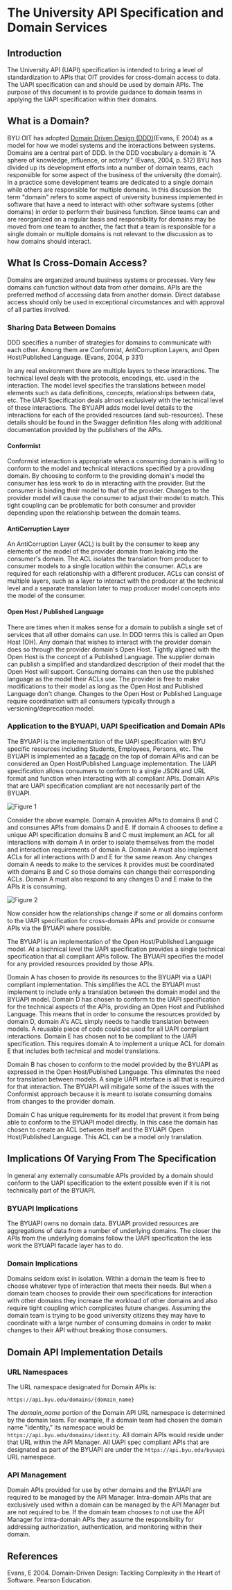 # The University API Specification and Domain Services

## Introduction
The University API (UAPI) specification is intended to bring a level of standardization to APIs that OIT provides for cross-domain access to data. The UAPI specification can and should be used by domain APIs. The purpose of this document is to provide guidance to domain teams in applying the UAPI specification within their domains.

## What is a Domain?

BYU OIT has adopted [Domain Driven Design (DDD)](https://en.wikipedia.org/wiki/Domain-driven_design)(Evans, E 2004) as a model for how we model systems and the interactions between systems. Domains are a central part of DDD. In the DDD vocabulary a domain is "A sphere of knowledge, influence, or activity." (Evans, 2004, p. 512) BYU has divided up its development efforts into a number of domain teams, each responsible for some aspect of the business of the university (the domain). In a practice some development teams are dedicated to a single domain while others are responsible for multiple domains. In this discussion the term "domain" refers to some aspect of university business implemented in software that have a need to interact with other software systems (other domains) in order to perform their business function. Since teams can and are reorganized on a regular basis and responsibility for domains may be moved from one team to another, the fact that a team is responsible for a single domain or multiple domains is not relevant to the discussion as to how domains should interact.  

## What Is Cross-Domain Access?

Domains are organized around business systems or processes. Very few domains can function without data from other domains. APIs are the preferred method of accessing data from another domain. Direct database access should only be used in exceptional circumstances and with approval of all parties involved.  

### Sharing Data Between Domains

DDD specifies a number of strategies for domains to communicate with each other. Among them are Conformist, AntiCorruption Layers, and Open Host/Published Language. (Evans, 2004, p 331)

In any real environment there are multiple layers to these interactions. The technical level deals with the protocols, encodings, etc. used in the interaction. The model level specifies the translations between model elements such as data definitions, concepts, relationships between data, etc. The UAPI Specification deals almost exclusively with the technical level of these interactions. The BYUAPI adds model level details to the interactions for each of the provided resources (and sub-resources). These details should be found in the Swagger definition files along with additional documentation provided by the publishers of the APIs. 

#### Conformist

Conformist interaction is appropriate when a consuming domain is willing to conform to the model and technical interactions specified by a providing domain. By choosing to conform to the providing domain's model the consumer has less work to do in interacting with the provider. But the consumer is binding their model to that of the provider. Changes to the provider model will cause the consumer to adjust their model to match. 
This tight coupling can be problematic for both consumer and provider depending upon the relationship between the domain teams. 

#### AntiCorruption Layer

An AntiCorruption Layer (ACL) is built by the consumer to keep any elements of the model of the provider domain from leaking into the consumer's domain. The ACL isolates the translation from producer to consumer models to a single location within the consumer. ACLs are required for each relationship with a different producer. ACLs can consist of multiple layers, such as a layer to interact with the producer at the technical level and a separate translation later to map producer model concepts into the model of the consumer. 

#### Open Host / Published Language

There are times when it makes sense for a domain to publish a single set of services that all other domains can use. In DDD terms this is called an Open Host (OH). Any domain that wishes to interact with the provider domain does so through the provider domain's Open Host. Tightly aligned with the Open Host is the concept of a Published Language. The supplier domain can publish a simplified and standardized description of their model that the Open Host will support. Consuming domains can then use the published language as the model their ACLs use. The provider is free to make modifications to their model as long as the Open Host and Published Language don't change. Changes to the Open Host or Published Language require coordination with all consumers typically through a versioning/deprecation model. 

### Application to the BYUAPI, UAPI Specification and Domain APIs

The BYUAPI is the implementation of the UAPI specification with BYU specific resources including Students, Employees, Persons, etc. The BYUAPI is implemented as a [facade](https://en.wikipedia.org/wiki/Facade_pattern) on the top of domain APIs and can be considered an Open Host/Published Language implementation. The UAPI specification allows consumers to conform to a single JSON and URL format and function when interacting with all compliant APIs. Domain APIs that are UAPI specification compliant are not necessarily part of the BYUAPI.

![Figure 1](./images/direct-domain-access.jpeg "Figure 1")

Consider the above example. Domain A provides APIs to domains B and C and consumes APIs from domains D and E. If domain A chooses to define a unique API specification domains B and C must implement an ACL for all interactions with domain A in order to isolate themselves from the model and interaction requirements of domain A. Domain A must also implement ACLs for all interactions with D and E for the same reason. Any changes domain A needs to make to the services it provides must be coordinated with domains B and C so those domains can change their corresponding ACLs. Domain A must also respond to any changes D and E make to the APIs it is consuming.    

![Figure 2](./images/UAPI-access.jpeg "Figure 2")

Now consider how the relationships change if some or all domains conform to the UAPI specification for cross-domain APIs and provide or consume APIs via the BYUAPI where possible. 

The BYUAPI is an implementation of the Open Host/Published Language model. At a technical level the UAPI specification provides a single technical specification that all compliant APIs follow. The BYUAPI specifies the model for any provided resources provided by those APIs. 

Domain A has chosen to provide its resources to the BYUAPI via a UAPI compliant implementation. This simplifies the ACL the BYUAPI must implement to include only a translation between the domain model and the BYUAPI model. Domain D has chosen to conform to the UAPI specification for the technical aspects of the APIs, providing an Open Host and Published Language. This means that in order to consume the resources provided by domain D, domain A's ACL simply needs to handle translation between models. A reusable piece of code could be used for all UAPI compliant interactions. Domain E has chosen not to be compliant to the UAPI specification. This requires domain A to implement a unique ACL for domain E that includes both technical and model translations. 

Domain B has chosen to conform to the model provided by the BYUAPI as expressed in the Open Host/Published Language. This eliminates the need for translation between models. A single UAPI interface is all that is required for that interaction. The BYUAPI will mitigate some of the issues with the Conformist approach because it is meant to isolate consuming domains from changes to the provider domain. 

Domain C has unique requirements for its model that prevent it from being able to conform to the BYUAPI model directly. In this case the domain has chosen to create an ACL between itself and the BYUAPI Open Host/Published Language. This ACL can be a model only translation. 

## Implications Of Varying From The Specification

In general any externally consumable APIs provided by a domain should conform to the UAPI specification to the extent possible even if it is not technically part of the BYUAPI. 

### BYUAPI Implications

The BYUAPI owns no domain data. BYUAPI provided resources are aggregations of data from a number of underlying domains. The closer the APIs from the underlying domains follow the UAPI specification the less work the BYUAPI facade layer has to do.

### Domain Implications

Domains seldom exist in isolation. Within a domain the team is free to choose whatever type of interaction that meets their needs. But when a domain team chooses to provide their own specifications for interaction with other domains they increase the workload of other domains and also require tight coupling which complicates future changes. Assuming the domain team is trying to be good university citizens they may have to coordinate with a large number of consuming domains in order to make changes to their API without breaking those consumers.

## Domain API Implementation Details

### URL Namespaces
The URL namespace designated for Domain APIs is:

```
https://api.byu.edu/domains/{domain_name}
```

The *domain\_name* portion of the Domain API URL namespace is determined by the domain team. For example, if a domain team had chosen the domain name "identity," its namespace would be `https://api.byu.edu/domains/identity`. All domain APIs would reside under that URL within the API Manager. All UAPI spec compliant APIs that are designated as part of the BYUAPI are under the `https://api.byu.edu/byuapi` URL namespace. 

### API Management

Domain APIs provided for use by other domains and the BYUAPI are required to be managed by the API Manager. Intra-domain APIs that are exclusively used within a domain can be managed by the API Manager but are not required to be. If the domain team chooses to not use the API Manager for intra-domain APIs they assume the responsibility for addressing authorization, authentication, and monitoring within their domain.

## References

Evans, E 2004. Domain-Driven Design: Tackling Complexity in the Heart of Software. Pearson Education.
